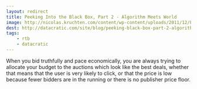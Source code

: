 ```yaml
---
layout: redirect
title: Peeking Into the Black Box, Part 2 - Algorithm Meets World
image: http://nicolas.kruchten.com/content/wp-content/uploads/2011/12/Prezi006.jpg
dest: http://datacratic.com/site/blog/peeking-black-box-part-2-algorithm-meets-world
tags:
    - rtb
    - datacratic
---
```


When you bid truthfully and pace economically, you are always trying to allocate your budget to the auctions which look like the best deals, whether that means that the user is very likely to click, or that the price is low because fewer bidders are in the running or there is no publisher price floor.